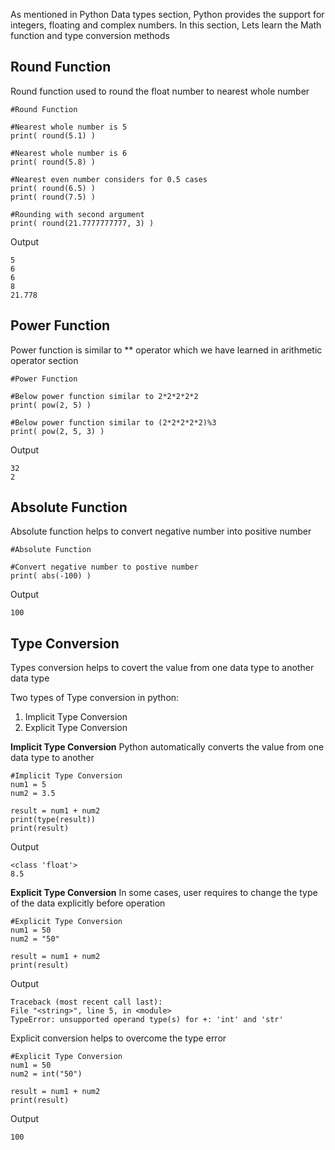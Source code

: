 As mentioned in Python Data types section, Python provides the support for integers, floating and complex numbers. In this section, Lets learn the Math function and type conversion methods

## **Round Function**
Round function used to round the float number to nearest whole number

    #Round Function

    #Nearest whole number is 5
    print( round(5.1) )

    #Nearest whole number is 6
    print( round(5.8) )

    #Nearest even number considers for 0.5 cases
    print( round(6.5) )
    print( round(7.5) )

    #Rounding with second argument
    print( round(21.7777777777, 3) )

 Output

    5
    6
    6
    8
    21.778

## **Power Function**
Power function is similar to ** operator which we have learned in arithmetic operator section

    #Power Function

    #Below power function similar to 2*2*2*2*2
    print( pow(2, 5) )

    #Below power function similar to (2*2*2*2*2)%3
    print( pow(2, 5, 3) )

 Output

    32
    2

## **Absolute Function**
Absolute function helps to convert negative number into positive number

    #Absolute Function

    #Convert negative number to postive number 
    print( abs(-100) )

 Output

    100

## **Type Conversion**
Types conversion helps to covert the value from one data type to another data type

Two types of Type conversion in python:

1. Implicit Type Conversion
2. Explicit Type Conversion

**Implicit Type Conversion**
Python automatically converts the value from one data type to another

    #Implicit Type Conversion
    num1 = 5
    num2 = 3.5

    result = num1 + num2
    print(type(result))
    print(result)

 Output

    <class 'float'>
    8.5

**Explicit Type Conversion**
In some cases, user requires to change the type of the data explicitly before operation

    #Explicit Type Conversion
    num1 = 50
    num2 = "50"

    result = num1 + num2
    print(result)

 Output

    Traceback (most recent call last):
    File "<string>", line 5, in <module>
    TypeError: unsupported operand type(s) for +: 'int' and 'str'


Explicit conversion helps to overcome the type error

    #Explicit Type Conversion
    num1 = 50
    num2 = int("50")

    result = num1 + num2
    print(result)

 Output

    100